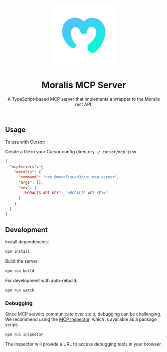 <div align="center">
  <p>
    <a align="center" href="https://moralis.io" target="_blank">
      <img src="https://raw.githubusercontent.com/MoralisWeb3/moralis-analytics-js/main/assets/moralis-logo.svg" alt="Moralis Analytics" height=200/>
    </a>
    <h1 align="center">Moralis MCP Server</h1>
  </p>
  <p>
    A TypeScript-based MCP server that implements a wrapper to the Moralis rest API.
  </p>
  <br/>
</div>

## Usage

To use with Cursor:

Create a file in your Cursor config directory `~/.cursor/mcp.json`

```json
{
  "mcpServers": {
    "moralis": {
      "command": "npx @moralisweb3/api-mcp-server",
      "args": [],
      "env": {
        "MORALIS_API_KEY": "<MORALIS_API_KEY>"
      }
    }
  }
}
```

## Development

Install dependencies:
```bash
npm install
```

Build the server:
```bash
npm run build
```

For development with auto-rebuild:
```bash
npm run watch
```

### Debugging

Since MCP servers communicate over stdio, debugging can be challenging. We recommend using the [MCP Inspector](https://github.com/modelcontextprotocol/inspector), which is available as a package script:

```bash
npm run inspector
```

The Inspector will provide a URL to access debugging tools in your browser.
